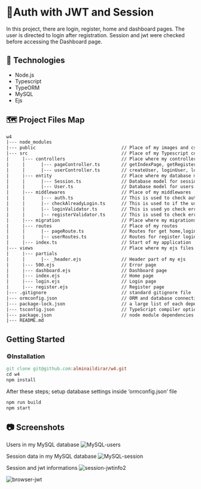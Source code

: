 # **🔐Auth with JWT and Session**

In this project, there are login, register, home and dashboard pages. The user is directed to login after registration. Session and jwt were checked before accessing the Dashboard page.

## **🔎 Technologies**

- Node.js
- Typescript
- TypeORM
- MySQL
- Ejs

## 🗺️ Project Files Map

```makefile
w4
|--- node_modules
|--- public                                // Place of my images and css files 
|--- src                                   // Place of my Typescript codes
|     |--- controllers                     // Place where my controllers are stored
|     |      |--- pageController.ts        // getIndexPage, getRegisterPage, getLoginPage functions are stored
|     |      |--- userController.ts        // createUser, loginUser, logoutUser, getDashboardPage functions are stored
|     |--- entity                          // Place where my database models are stored
|     |      |--- Session.ts               // Database model for sessions
|     |      |--- User.ts                  // Database model for users
|     |--- middlewares                     // Place of my middlewares
|     |      |--- auth.ts                  // This is used to check auth permissions(jwt and sessions) before get dashboard
|     |      |-- checkAlreadyLogin.ts      // This is used to if the user is already logged in to prevent it from being able to go to login page via url.
|     |      |-- loginValidator.ts         // This is used yo check errors for login 
|     |      |-- registerValidator.ts      // This is used to check errors for register 
|     |--- migration                       // Place where my migrations are stored
|     |--- routes                          // Place of my routes
|     |      |-- pageRoute.ts              // Routes for get home,login and register pages
|     |      |-- userRoutes.ts             // Routes for register login POST, get dashboard page and logout process
|     |--- index.ts                        // Start of my application
|--- views                                 // Place where my ejs files are stores
|     |--- partials  
|     |      |-- _header.ejs               // Header part of my ejs
|     |--- 500.ejs                         // Error page
|     |--- dashboard.ejs                   // Dashboard page
|     |--- index.ejs                       // Home page 
|     |--- login.ejs                       // Login page
|     |--- register.ejs                    // Register page
|--- .gitignore                            // standard gitignore file
|--- ormconfig.json                        // ORM and database connection configuration
|--- package-lock.json                     // a large list of each dependency listed in my package.json
|--- tsconfig.json                         // TypeScript compiler options
|--- package.json                          // node module dependencies
|--- README.md                             
```

## Getting Started

### ⚙️**Installation**

```makefile
git clone git@github.com:alminaildirar/w4.git
cd w4
npm install

```

After these steps; setup database settings inside ‘ormconfig.json’ file

 

```makefile
npm run build
npm start
```

## 📷 Screenshots

Users in my MySQL database
![MySQL-users](https://user-images.githubusercontent.com/55828986/150692915-e4e55614-43cc-404c-a1e0-28b278c56cfb.png)

Session data in my MySQL database
![MySQL-session](https://user-images.githubusercontent.com/55828986/150693038-c949b188-d983-4742-9f50-71f58c54975b.png)

Session and jwt informations
![session-jwtinfo2](https://user-images.githubusercontent.com/55828986/150693072-384cf15e-2a4b-4a40-89ef-0f3e49c74e5d.png)

![browser-jwt](https://user-images.githubusercontent.com/55828986/150693104-1e665cf9-e338-4a59-8254-2b74a76781c0.png)

